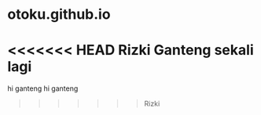 # otoku.github.io
<<<<<<< HEAD
 Rizki Ganteng sekali lagi
=======

hi ganteng
hi ganteng
>>>>>>> Rizki
